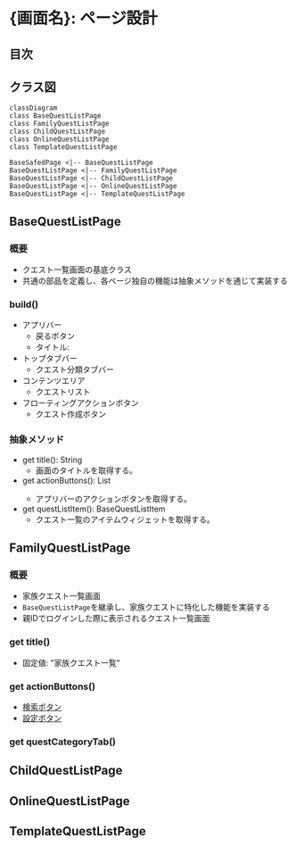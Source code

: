 # {画面名}: ページ設計

## 目次



## クラス図
```mermaid
classDiagram
class BaseQuestListPage 
class FamilyQuestListPage
class ChildQuestListPage
class OnlineQuestListPage
class TemplateQuestListPage

BaseSafedPage <|-- BaseQuestListPage
BaseQuestListPage <|-- FamilyQuestListPage
BaseQuestListPage <|-- ChildQuestListPage
BaseQuestListPage <|-- OnlineQuestListPage
BaseQuestListPage <|-- TemplateQuestListPage
```

## BaseQuestListPage
### 概要
- クエスト一覧画面の基底クラス
- 共通の部品を定義し、各ページ独自の機能は抽象メソッドを通じて実装する

### build()
- アプリバー
  - 戻るボタン
  - タイトル:
- トップタブバー
  - クエスト分類タブバー
- コンテンツエリア
  - クエストリスト
- フローティングアクションボタン
  - クエスト作成ボタン

### 抽象メソッド
- get title(): String
  - 画面のタイトルを取得する。
- get actionButtons(): List<Widget>
  - アプリバーのアクションボタンを取得する。
- get questListItem(): BaseQuestListItem
  - クエスト一覧のアイテムウィジェットを取得する。

## FamilyQuestListPage
### 概要
- 家族クエスト一覧画面
- `BaseQuestListPage`を継承し、家族クエストに特化した機能を実装する
- 親IDでログインした際に表示されるクエスト一覧画面

### get title()
- 固定値: "家族クエスト一覧"

### get actionButtons()
- [検索ボタン](./クエスト一覧画面_ページ.md#検索ボタン)
- [設定ボタン](./クエスト一覧画面_ページ.md#設定ボタン)

### get questCategoryTab()

## ChildQuestListPage

## OnlineQuestListPage

## TemplateQuestListPage
